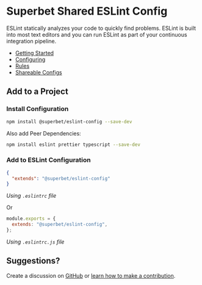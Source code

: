 # Superbet Shared ESLint Config

ESLint statically analyzes your code to quickly find problems. ESLint is built into most text editors and you can run ESLint as part of your continuous integration pipeline.

- [Getting Started](https://eslint.org/docs/user-guide/getting-started)
- [Configuring](https://eslint.org/docs/user-guide/configuring)
- [Rules](https://eslint.org/docs/rules/)
- [Shareable Configs](https://eslint.org/docs/developer-guide/shareable-configs)

## Add to a Project

### Install Configuration

```bash
npm install @superbet/eslint-config --save-dev
```

Also add Peer Dependencies:

```bash
npm install eslint prettier typescript --save-dev
```

### Add to ESLint Configuration

```json
{
  "extends": "@superbet/eslint-config"
}
```

_Using `.eslintrc` file_

Or

```js
module.exports = {
  extends: "@superbet/eslint-config",
};
```

_Using `.eslintrc.js` file_

## Suggestions?

Create a discussion on [GitHub](https://github.com/superbet-group/eslint-config/discussions) or [learn how to make a contribution](https://github.com/firstcontributions/first-contributions).
